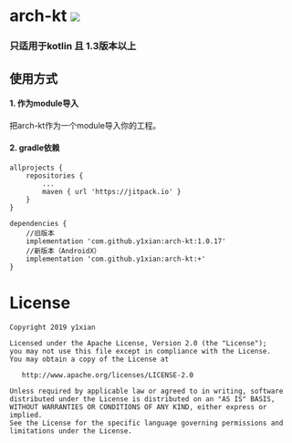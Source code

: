 # arch-kt [![](https://jitpack.io/v/y1xian/arch-kt.svg)](https://jitpack.io/#y1xian/arch-kt)
### 只适用于kotlin 且 1.3版本以上
## 使用方式
#### 1. 作为module导入
把arch-kt作为一个module导入你的工程。

#### 2. gradle依赖

```
allprojects {
    repositories {
        ...
        maven { url 'https://jitpack.io' }
    }
}

dependencies {
    //旧版本
    implementation 'com.github.y1xian:arch-kt:1.0.17'
    //新版本（AndroidX）
    implementation 'com.github.y1xian:arch-kt:+'
}
```
# License




    Copyright 2019 y1xian

    Licensed under the Apache License, Version 2.0 (the "License");
    you may not use this file except in compliance with the License.
    You may obtain a copy of the License at

       http://www.apache.org/licenses/LICENSE-2.0

    Unless required by applicable law or agreed to in writing, software
    distributed under the License is distributed on an "AS IS" BASIS,
    WITHOUT WARRANTIES OR CONDITIONS OF ANY KIND, either express or implied.
    See the License for the specific language governing permissions and
    limitations under the License.

